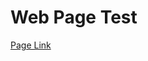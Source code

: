 <h1>Web Page Test</h1>

<a href="https://berkaytrhn.github.io/Host-Test/" target="_blank">Page Link</a>
